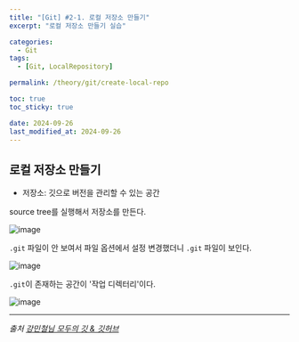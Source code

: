 ```yaml
---
title: "[Git] #2-1. 로컬 저장소 만들기"
excerpt: "로컬 저장소 만들기 실습"

categories:
  - Git
tags:
  - [Git, LocalRepository]

permalink: /theory/git/create-local-repo

toc: true
toc_sticky: true

date: 2024-09-26
last_modified_at: 2024-09-26
---
```


## 로컬 저장소 만들기

- 저장소: 깃으로 버전을 관리할 수 있는 공간

source tree를 실행해서 저장소를 만든다.

![image](https://github.com/user-attachments/assets/08c08819-74d0-4f7e-8efb-6c9f8fd717b6)

`.git` 파일이 안 보여서 파일 옵션에서 설정 변경했더니 `.git` 파일이 보인다.

![image](https://github.com/user-attachments/assets/8c245dc3-e3cd-426d-ba60-b3b557b56a04)

`.git`이 존재하는 공간이 '작업 디렉터리'이다.

![image](https://github.com/user-attachments/assets/7a04a4c3-9836-49d2-bba2-d53b7615bfe5)

--- 

*출처*
*[강민철님 모두의 깃 & 깃허브](https://www.inflearn.com/course/%EB%AA%A8%EB%91%90%EC%9D%98-%EA%B9%83-%EA%B9%83%ED%97%88%EB%B8%8C)*